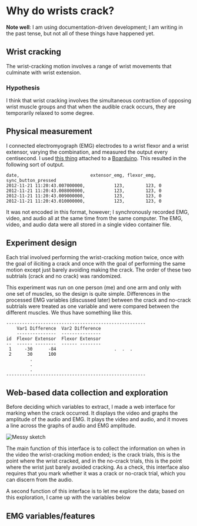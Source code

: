 Why do wrists crack?
===
**Note well**: I am using documentation-driven development; I am writing in the
past tense, but not all of these things have happened yet.

## Wrist cracking
The wrist-cracking motion involves a range of wrist movements that culminate
with wrist extension.

### Hypothesis
I think that wrist cracking involves the simultaneous contraction of opposing
wrist muscle groups and that when the audible crack occurs, they are
temporarily relaxed to some degree.

## Physical measurement
I connected electromyograph (EMG) electrodes to a wrist flexor and a wrist extensor, varying the
combination, and measured the output every centisecond. I used
[this thing]()
attached to a [Boarduino]().
This resulted in the following sort of output.

    date,                           extensor_emg, flexor_emg, sync_button_pressed
    2012-11-21 11:20:43.007000000,           123,        123, 0
    2012-11-21 11:20:43.008000000,           123,        123, 0
    2012-11-21 11:20:43.009000000,           123,        123, 0
    2012-11-21 11:20:43.010000000,           123,        123, 0

It was not encoded in this format, however; I synchronously recorded
EMG, video, and audio all at the same time from the same computer.
The EMG, video, and audio data were all stored in a single video container file.

## Experiment design
Each trial involved performing the wrist-cracking motion twice, once with the
goal of iliciting a crack and once with the goal of performing the same motion
except just barely avoiding making the crack. The order of these two subtrials
(crack and no crack) was randomized.

This experiment was run on one person (me) and one arm and only with one set
of muscles, so the design is quite simple. Differences in the processed EMG
variables (discussed later) between the crack and no-crack subtrials were
treated as one variable and were compared between the different muscles.
We thus have something like this.

    -----------------------------------------------------
        Var1 Difference  Var2 Difference        
        ---------------  --------------- 
    id  Flexor Extensor  Flexor Extensor
    --  ------ --------  ------ --------
     1     -30      -84                      .  .  .
     2      30      100
             .
             .
             .
    -----------------------------------------------------

## Web-based data collection and exploration
Before deciding which variables to extract, I made a web interface for marking
when the crack occurred. It displays the video and graphs the amplitude of the
audio and EMG. It plays the video and audio, and it moves a line across the
graphs of audio and EMG amplitude.

![Messy sketch](notes/1a.png)

The main function of this interface is to collect the information on when in
the video the wrist-cracking motion ended; is the crack trials, this is the
point where the wrist cracked, and in the no-crack trials, this is the point
where the wrist just barely avoided cracking. As a check, this interface also
requires that you mark whether it was a crack or no-crack trial, which you
can discern from the audio.

A second function of this interface is to let me explore the data; based on
this exploration, I came up with the variables below

## EMG variables/features
